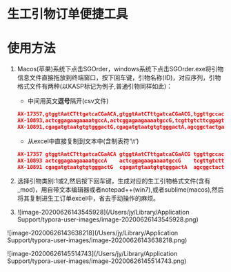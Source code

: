 # 生工引物订单便捷工具

# 使用方法

1. Macos(苹果)系统下点击SGOrder，windows系统下点击SGOrder.exe将引物信息文件直接拖放到终端窗口，按下回车键，引物名称(ID)，对应序列，引物格式文件有两种(以KASP标记为例子,普通引物同样如此)：

   - 中间用英文**逗号**隔开(csv文件)

   ```json
   AX-17357,gtggtAatCTttgatcaCGaACA,gtggtAatCTttgatcaCGaACG,tggttgccacaaagacTAATGT
   AX-10893,actcggagaagaaaatgccA,actcggagaagaaaatgccG,tcgttgtcttcggagtttcC
   AX-10891,cgagatgtaatgtgtgggactG,cgagatgtaatgtgtgggactA,agcggctactgacgatcT
   ```

   - 从excel中直接复制到文本中(含制表符‘\t’)

   ```json
   AX-17357	gtggtAatCTttgatcaCGaACA	gtggtAatCTttgatcaCGaACG	tggttgccacaaagacTAATGT
   AX-10893	actcggagaagaaaatgccA	actcggagaagaaaatgccG	tcgttgtcttcggagtttcC
   AX-10891	cgagatgtaatgtgtgggactG	cgagatgtaatgtgtgggactA	agcggctactgacgatcT
   ```

2. 选择引物类别:1或2,然后按下回车键，生成对应的生工引物格式文件(含有_mod)，用自带文本编辑器或者notepad++(win7),或者sublime(macos),然后将其复制进生工订单excel中，省去手动操作的麻烦。

1. ![image-20200626143545928](/Users/jy/Library/Application Support/typora-user-images/image-20200626143545928.png)

![image-20200626143638218](/Users/jy/Library/Application Support/typora-user-images/image-20200626143638218.png)

![image-20200626145514743](/Users/jy/Library/Application Support/typora-user-images/image-20200626145514743.png)

